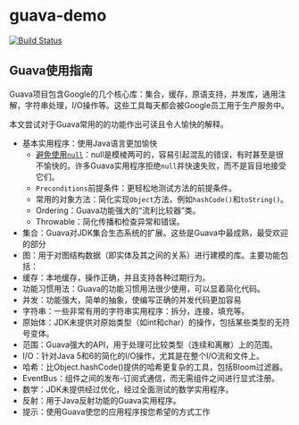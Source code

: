 # guava-demo

[![Build Status](https://travis-ci.org/GuJun1990/guava-demo.svg?branch=master)](https://travis-ci.org/GuJun1990/guava-demo)

## Guava使用指南
Guava项目包含Google的几个核心库：集合，缓存，原语支持，并发库，通用注解，字符串处理，I/O操作等。这些工具每天都会被Google员工用于生产服务中。

本文尝试对于Guava常用的的功能作出可读且令人愉快的解释。

* 基本实用程序：使用Java语言更加愉快
    * [避免使用`null`](https://github.com/GuJun1990/guava-demo/tree/master/src/main/java/com/example/guava/optional)：null是模棱两可的，容易引起混乱的错误，有时甚至是很不愉快的。许多Guava实用程序拒绝`null`并快速失败，而不是盲目地接受它们。
    * `Preconditions`前提条件：更轻松地测试方法的前提条件。
    * 常用的对象方法：简化实现`Object`方法，例如`hashCode()`和`toString()`。
    * Ordering：Guava功能强大的“流利比较器”类。
    * Throwable：简化传播和检查异常和错误。
* 集合：Guava对JDK集合生态系统的扩展。这些是Guava中最成熟，最受欢迎的部分
* 图：用于对图结构数据（即实体及其之间的关系）进行建模的库。主要功能包括：
* 缓存：本地缓存，操作正确，并且支持各种过期行为。
* 功能习惯用法：Guava的功能习惯用法很少使用，可以显着简化代码。
* 并发：功能强大，简单的抽象，使编写正确的并发代码更加容易
* 字符串：一些非常有用的字符串实用程序：拆分，连接，填充等。
* 原始体：JDK未提供对原始类型（如int和char）的操作，包括某些类型的无符号变体。
* 范围：Guava强大的API，用于处理可比较类型（连续和离散）上的范围。
* I/O：针对Java 5和6的简化的I/O操作，尤其是在整个I/O流和文件上。
* 哈希：比Object.hashCode()提供的哈希更复杂的工具，包括Bloom过滤器。
* EventBus：组件之间的发布-订阅式通信，而无需组件之间进行显式注册。
* 数学：JDK未提供经过优化，经过全面测试的数学实用程序。
* 反射：用于Java反射功能的Guava实用程序。
* 提示：使用Guava使您的应用程序按您希望的方式工作

